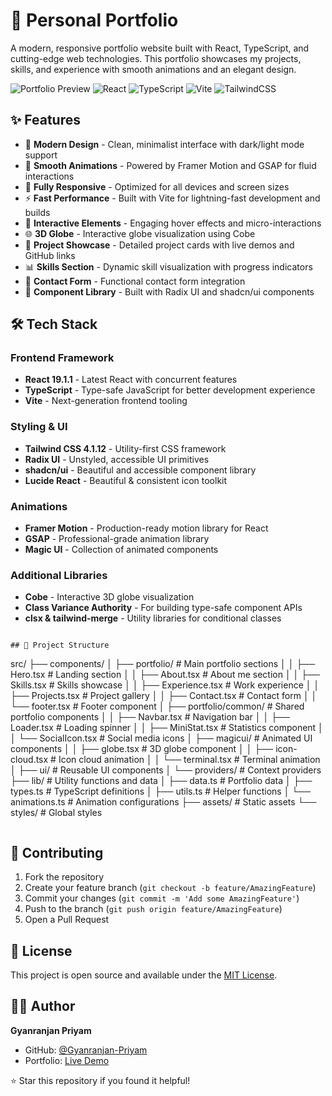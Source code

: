 # 🚀 Personal Portfolio

A modern, responsive portfolio website built with React, TypeScript, and cutting-edge web technologies. This portfolio showcases my projects, skills, and experience with smooth animations and an elegant design.

![Portfolio Preview](https://img.shields.io/badge/Status-Live-brightgreen)
![React](https://img.shields.io/badge/React-19.1.1-blue)
![TypeScript](https://img.shields.io/badge/TypeScript-5.8.3-blue)
![Vite](https://img.shields.io/badge/Vite-Latest-646CFF)
![TailwindCSS](https://img.shields.io/badge/TailwindCSS-4.1.12-06B6D4)

## ✨ Features

- 🎨 **Modern Design** - Clean, minimalist interface with dark/light mode support
- 🚀 **Smooth Animations** - Powered by Framer Motion and GSAP for fluid interactions
- 📱 **Fully Responsive** - Optimized for all devices and screen sizes
- ⚡ **Fast Performance** - Built with Vite for lightning-fast development and builds
- 🎯 **Interactive Elements** - Engaging hover effects and micro-interactions
- 🌐 **3D Globe** - Interactive globe visualization using Cobe
- 💼 **Project Showcase** - Detailed project cards with live demos and GitHub links
- 📊 **Skills Section** - Dynamic skill visualization with progress indicators
- 📧 **Contact Form** - Functional contact form integration
- 🔧 **Component Library** - Built with Radix UI and shadcn/ui components

## 🛠️ Tech Stack

### Frontend Framework
- **React 19.1.1** - Latest React with concurrent features
- **TypeScript** - Type-safe JavaScript for better development experience
- **Vite** - Next-generation frontend tooling

### Styling & UI
- **Tailwind CSS 4.1.12** - Utility-first CSS framework
- **Radix UI** - Unstyled, accessible UI primitives
- **shadcn/ui** - Beautiful and accessible component library
- **Lucide React** - Beautiful & consistent icon toolkit

### Animations
- **Framer Motion** - Production-ready motion library for React
- **GSAP** - Professional-grade animation library
- **Magic UI** - Collection of animated components

### Additional Libraries
- **Cobe** - Interactive 3D globe visualization
- **Class Variance Authority** - For building type-safe component APIs
- **clsx & tailwind-merge** - Utility libraries for conditional classes


```

## 📂 Project Structure

```
src/
├── components/
│   ├── portfolio/          # Main portfolio sections
│   │   ├── Hero.tsx        # Landing section
│   │   ├── About.tsx       # About me section
│   │   ├── Skills.tsx      # Skills showcase
│   │   ├── Experience.tsx  # Work experience
│   │   ├── Projects.tsx    # Project gallery
│   │   ├── Contact.tsx     # Contact form
│   │   └── footer.tsx      # Footer component
│   ├── portfolio/common/   # Shared portfolio components
│   │   ├── Navbar.tsx      # Navigation bar
│   │   ├── Loader.tsx      # Loading spinner
│   │   ├── MiniStat.tsx    # Statistics component
│   │   └── SocialIcon.tsx  # Social media icons
│   ├── magicui/           # Animated UI components
│   │   ├── globe.tsx       # 3D globe component
│   │   ├── icon-cloud.tsx  # Icon cloud animation
│   │   └── terminal.tsx    # Terminal animation
│   ├── ui/                # Reusable UI components
│   └── providers/         # Context providers
├── lib/                   # Utility functions and data
│   ├── data.ts           # Portfolio data
│   ├── types.ts          # TypeScript definitions
│   ├── utils.ts          # Helper functions
│   └── animations.ts     # Animation configurations
├── assets/               # Static assets
└── styles/              # Global styles
```

```


## 🤝 Contributing

1. Fork the repository
2. Create your feature branch (`git checkout -b feature/AmazingFeature`)
3. Commit your changes (`git commit -m 'Add some AmazingFeature'`)
4. Push to the branch (`git push origin feature/AmazingFeature`)
5. Open a Pull Request

## 📝 License

This project is open source and available under the [MIT License](LICENSE).

## 👨‍💻 Author

**Gyanranjan Priyam**
- GitHub: [@Gyanranjan-Priyam](https://github.com/Gyanranjan-Priyam)
- Portfolio: [Live Demo](https://gyanranjanpriyam.netlify.app)


⭐ Star this repository if you found it helpful!
